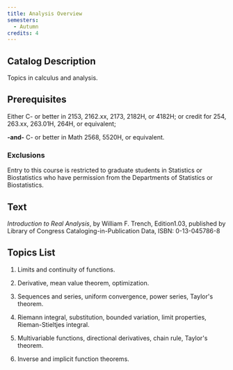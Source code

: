 ```yaml
---
title: Analysis Overview
semesters:
  - Autumn
credits: 4
---
```


## Catalog Description

Topics in calculus and analysis.

## Prerequisites

Either C- or better in 2153, 2162.xx, 2173, 2182H, or 4182H; or credit
for 254, 263.xx, 263.01H, 264H, or equivalent;

**-and-** C- or better in Math 2568, 5520H, or equivalent.

### Exclusions

Entry to this course is restricted to graduate students in Statistics
or Biostatistics who have permission from the Departments of
Statistics or Biostatistics.

## Text

*Introduction to Real Analysis*, by William F. Trench,
Edition1.03, published by Library of Congress Cataloging-in-Publication
Data, ISBN: 0-13-045786-8

## Topics List

1.  Limits and continuity of functions.

2.  Derivative, mean value theorem, optimization.

3.  Sequences and series, uniform convergence, power series, Taylor\'s
    theorem.

4.  Riemann integral, substitution, bounded variation, limit properties,
    Rieman-Stieltjes integral.

5.  Multivariable functions, directional derivatives, chain rule,
    Taylor\'s theorem.

6.  Inverse and implicit function theorems.

